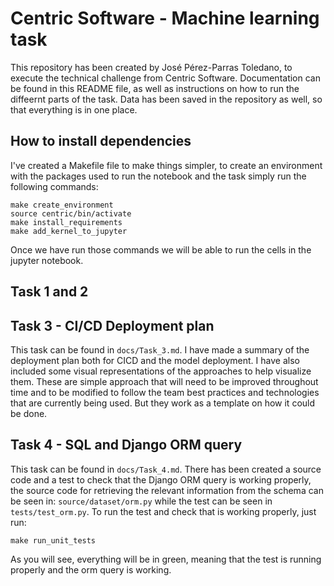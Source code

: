 # Centric Software - Machine learning task

This repository has been created by José Pérez-Parras Toledano, to execute the technical challenge from Centric Software.
Documentation can be found in this README file, as well as instructions on how to run the diffeernt parts of the task.
Data has been saved in the repository as well, so that everything is in one place.

## How to install dependencies
I've created a Makefile file to make things simpler, to create an environment with the packages used to run the notebook and the task
simply run the following commands:
```
make create_environment
source centric/bin/activate
make install_requirements
make add_kernel_to_jupyter
```

Once we have run those commands we will be able to run the cells in the jupyter notebook.

## Task 1 and 2


## Task 3 - CI/CD Deployment plan

This task can be found in `docs/Task_3.md`.
I have made a summary of the deployment plan both for CICD and the model deployment. I have also included some visual representations
of the approaches to help visualize them. These are simple approach that will need to be improved throughout time and to be modified to follow the
team best practices and technologies that are currently being used. But they work as a template on how it could be done.

## Task 4 - SQL and Django ORM query

This task can be found in `docs/Task_4.md`.
There has been created a source code and a test to check that the Django ORM query is working properly,
the source code for retrieving the relevant information from the schema can be seen in: `source/dataset/orm.py` while the test
can be seen in `tests/test_orm.py`. To run the test and check that is working properly, just run:
```
make run_unit_tests
```

As you will see, everything will be in green, meaning that the test is running properly and the orm query is working.